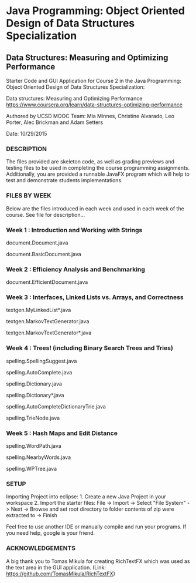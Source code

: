 # Java Programming: Object Oriented Design of Data Structures Specialization

## Data Structures: Measuring and Optimizing Performance

Starter Code and GUI Application for Course 2 in the
Java Programming: Object Oriented Design of Data Structures Specialization:

Data structures: Measuring and Optimizing Performance
https://www.coursera.org/learn/data-structures-optimizing-performance

Authored by UCSD MOOC Team:
Mia Minnes, Christine Alvarado, Leo Porter, Alec Brickman and Adam Setters

Date: 10/29/2015

### DESCRIPTION

The files provided are skeleton code, as well as grading previews and
testing files to be used in completing the course programming
assignments. Additionally, you are provided a runnable JavaFX program
which will help to test and demonstrate students implementations.

### FILES BY WEEK

Below are the files introduced in each week and used in each week
of the course. See file for description...

### Week 1 : Introduction and Working with Strings

document.Document.java

document.BasicDocument.java

### Week 2 : Efficiency Analysis and Benchmarking

document.EfficientDocument.java

### Week 3 : Interfaces, Linked Lists vs. Arrays, and Correctness

textgen.MyLinkedList*.java

textgen.MarkovTextGenerator.java

textgen.MarkovTextGenerator*.java

### Week 4 : Trees! (including Binary Search Trees and Tries)

spelling.SpellingSuggest.java

spelling.AutoComplete.java

spelling.Dictionary.java

spelling.Dictionary*.java

spelling.AutoCompleteDictionaryTrie.java

spelling.TrieNode.java

### Week 5 : Hash Maps and Edit Distance

spelling.WordPath.java

spelling.NearbyWords.java

spelling.WPTree.java

### SETUP

Importing Project into eclipse:
	1. Create a new Java Project in your workspace
	2. Import the starter files:
	  File -> Import -> Select "File System" -> Next -> Browse and set
	  root directory to folder contents of zip were extracted to -> Finish

Feel free to use another IDE or manually compile and run your programs.
If you need help, google is your friend.

### ACKNOWLEDGEMENTS

A big thank you to Tomas Mikula for creating RichTextFX
which was used as the text area in the GUI application.
(Link: https://github.com/TomasMikula/RichTextFX)
